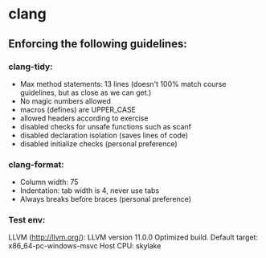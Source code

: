 # clang

## Enforcing the following guidelines:

### clang-tidy:
* Max method statements: 13 lines (doesn't 100% match course guidelines, but as close as we can get.)
* No magic numbers allowed
* macros (defines) are UPPER_CASE
* allowed headers according to exercise
* disabled checks for unsafe functions such as scanf
* disabled declaration isolation (saves lines of code)
* disabled initialize checks (personal preference)

### clang-format:
* Column width: 75
* Indentation: tab width is 4, never use tabs
* Always breaks before braces (personal preference)

### Test env:

LLVM (http://llvm.org/):
  LLVM version 11.0.0
  Optimized build.
  Default target: x86_64-pc-windows-msvc
  Host CPU: skylake



